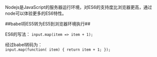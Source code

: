 Nodejs是JavaScript的服务器运行环境，对ES6的支持度比浏览器更高，通过node可以体验更多的ES6特性。

##babel将ES5转为ES5到浏览器环境执行##

ES6的写法：
`input.map(item => item + 1);`

经过babel转码为：  
`input.map(function( item) {
    return item + 1;
});`
